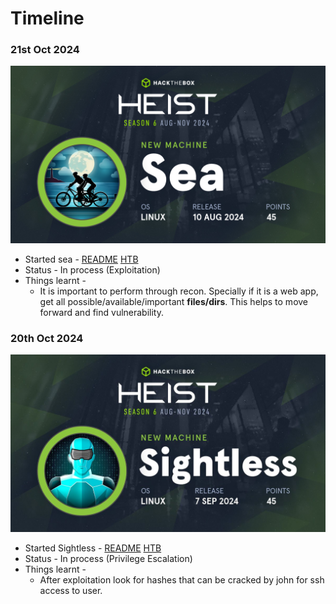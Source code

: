 # Timeline

### 21st Oct 2024

![](HackTheBox/sea/banner.png)
- Started sea - [README](https://hexadivine.gitbook.io/hd/ctf-walkthoughs/hackthebox/sea) [HTB](https://app.hackthebox.com/machines/Sea)
- Status - In process (Exploitation)
- Things learnt - 
	- It is important to perform through recon. Specially if it is a web app, get all possible/available/important **files/dirs**. This helps to move forward and find vulnerability. 


### 20th Oct 2024

![](HackTheBox/sightless/Pasted%20image%2020241020223114.png)

- Started Sightless - [README](https://hexadivine.gitbook.io/hd/ctf-walkthoughs/hackthebox/sightless) [HTB](https://app.hackthebox.com/machines/Sea)
- Status - In process (Privilege Escalation)
- Things learnt - 
	- After exploitation look for hashes that can be cracked by john for ssh access to user.
